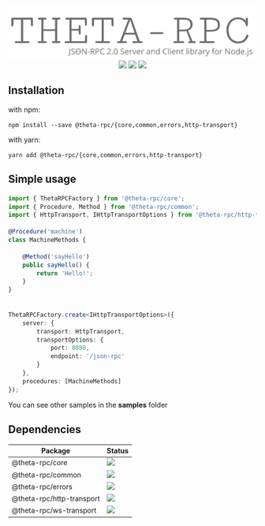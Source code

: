 <p align="center">
    <img src="assets/theta-logo.png">
    <br>
    <img src="https://img.shields.io/github/license/Capgop/theta-rpc">
    <img src="https://img.shields.io/npm/v/@theta-rpc/core">
    <img src="https://api.travis-ci.com/Capgop/theta-rpc.svg?branch=master">
</p>

## Installation

with npm:
```shell
npm install --save @theta-rpc/{core,common,errors,http-transport}
```

with yarn:
```shell
yarn add @theta-rpc/{core,common,errors,http-transport}
```

## Simple usage
```typescript
import { ThetaRPCFactory } from '@theta-rpc/core';
import { Procedure, Method } from '@theta-rpc/common';
import { HttpTransport, IHttpTransportOptions } from '@theta-rpc/http-transport';

@Procedure('machine')
class MachineMethods {
    
    @Method('sayHello')
    public sayHello() {
        return 'Hello!';
    }
}


ThetaRPCFactory.create<IHttpTransportOptions>({
    server: {
        transport: HttpTransport,
        transportOptions: {
            port: 8080,
            endpoint: '/json-rpc'
        }
    },
    procedures: [MachineMethods]
});

```
You can see other samples in the **samples** folder

## Dependencies

| Package | Status |
| ------------- | ------------- |
| @theta-rpc/core  | <img src="https://img.shields.io/librariesio/release/npm/@theta-rpc/core/1.2.0">  |
| @theta-rpc/common  | <img src="https://img.shields.io/librariesio/release/npm/@theta-rpc/common/1.2.0">  |
| @theta-rpc/errors  | <img src="https://img.shields.io/librariesio/release/npm/@theta-rpc/errors/1.2.0">  |
| @theta-rpc/http-transport  | <img src="https://img.shields.io/librariesio/release/npm/@theta-rpc/http-transport/1.2.0">  |
| @theta-rpc/ws-transport | <img src="https://img.shields.io/librariesio/release/npm/@theta-rpc/ws-transport/1.2.0">  |
